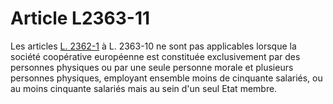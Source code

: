 # Article L2363-11

 

Les articles [L. 2362-1][1] à L. 2363-10 ne sont pas applicables lorsque la société coopérative européenne est constituée exclusivement par des personnes physiques ou par une seule personne morale et plusieurs personnes physiques, employant ensemble moins de cinquante salariés, ou au moins cinquante salariés mais au sein d'un seul Etat membre.

 [1]: /affichCodeArticle.do?cidTexte=LEGITEXT000006072050&idArticle=LEGIARTI000018047276&dateTexte=&categorieLien=cid